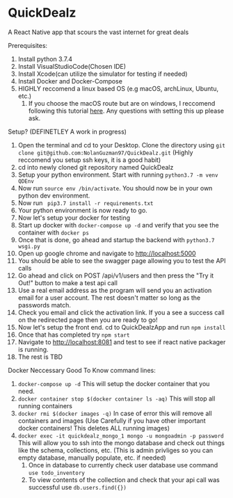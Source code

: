# QuickDealz
A React Native app that scours the vast internet for great deals


Prerequisites: 
1. Install python 3.7.4
2. Install VisualStudioCode(Chosen IDE)
3. Install Xcode(can utilize the simulator for testing if needed)
4. Install Docker and Docker-Compose
5. HIGHLY reccomend a linux based OS (e.g macOS, archLinux, Ubuntu, etc.)
    1. If you choose the macOS route but are on windows, I reccomend following this tutorial [here](https://github.com/geerlingguy/macos-virtualbox-vm). Any questions with setting this up please ask.

Setup? (DEFINETLEY A work in progress)

1. Open the terminal and cd to your Desktop. Clone the directory using ```git clone git@github.com:NolanGuzman97/QuickDealz.git``` (Highly reccomend you setup ssh keys, it is a good habit)
2. cd into newly cloned git repository named QuickDealz
3. Setup your python environment. Start with running ```python3.7 -m venv QDEnv```
4. Now run ```source env /bin/activate```. You should now be in your own python dev environment.
5. Now run ``` pip3.7 install -r requirements.txt```
6. Your python environment is now ready to go.
7. Now let's setup your docker for testing
8. Start up docker with ```docker-compose up -d``` and verify that you see the container with ```docker ps```
9. Once that is done, go ahead and startup the backend with ```python3.7 wsgi.py```
10. Open up google chrome and navigate to [http://localhost:5000](http://localhost:5000)
11. You should be able to see the swagger page allowing you to test the API calls
12. Go ahead and click on POST /api/v1/users and then press the "Try it Out!" button
to make a test api call
13. Use a real email address as the program will send you an activation email for a user account. The rest doesn't matter so long as the passwords match.
14. Check you email and click the activation link. If you a see a success call on the redirected page then you are ready to go!
15. Now let's setup the front end. cd to QuickDealzApp and run ```npm install```
16. Once that has completed try ```npm start```
17. Navigate to [http://localhost:8081](http://localhost:8081) and test to see if react native packager is running.
18. The rest is TBD

Docker Neccessary Good To Know command lines:
1. ```docker-compose up -d``` This will setup the docker container that you need.
2. ```docker container stop $(docker container ls -aq)``` This will stop all running containers
3. ```docker rmi $(docker images -q)``` In case of error this will remove all containers and images (Use Carefully if you have other important docker containers! This deletes ALL running images)
4. ```docker exec -it quickdealz_mongo_1 mongo -u mongoadmin -p password``` This will allow you to ssh into the mongo database and check out things like the schema, collections, etc. (This is admin privliges so you can empty database, manually populate, etc. if needed)
    1. Once in database to currently check user database use command ```use todo_inventory```
    2. To view contents of the collection and check that your api call was successful use ```db.users.find({})```
